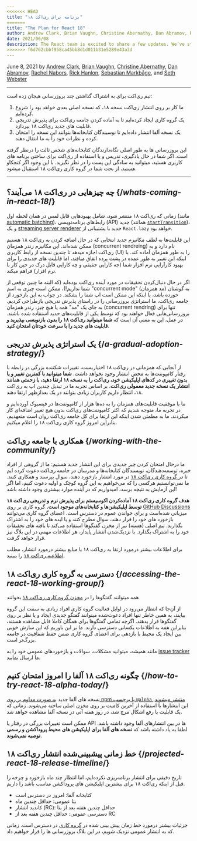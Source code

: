 ```yaml
---
<<<<<<< HEAD
title: "برنامه برای ری‌اکت ۱۸"
=======
title: "The Plan for React 18"
author: Andrew Clark, Brian Vaughn, Christine Abernathy, Dan Abramov, Rachel Nabors, Rick Hanlon, Sebastian Markbage, and Seth Webster
date: 2021/06/08
description: The React team is excited to share a few updates. We’ve started work on the React 18 release, which will be our next major version. We’ve created a Working Group to prepare the community for gradual adoption of new features in React 18. We’ve published a React 18 Alpha so that library authors can try it and provide feedback...
>>>>>>> f6d762cbbf958ca45bb8d1d011b31e5289e43a3d
---
```


June 8, 2021 by [Andrew Clark](https://twitter.com/acdlite), [Brian Vaughn](https://github.com/bvaughn), [Christine Abernathy](https://twitter.com/abernathyca), [Dan Abramov](https://bsky.app/profile/danabra.mov), [Rachel Nabors](https://twitter.com/rachelnabors), [Rick Hanlon](https://twitter.com/rickhanlonii), [Sebastian Markbåge](https://twitter.com/sebmarkbage), and [Seth Webster](https://twitter.com/sethwebster)

---

<Intro>

تیم ری‌اکت برای به اشتراک گذاشتن چند بروزرسانی هیجان زده است:

1. ما کار بر روی انتشار ری‌اکت نسخه ۱۸، که نسخه اصلی بعدی خواهد بود را شروع کرده‌ایم.
2. یک گروه کاری ایجاد کرده‌ایم تا به آماده کردن جامعه ری‌اکت برای پذیرش تدریجی قابلیت های جدید ری‌اکت ۱۸ بپردازد.
3. یک نسخه آلفا انتشار داده‌ایم تا نوسیندگان کتابخانه‌ها بتوانند این نسخه را امتحان کرده و نظرات خود را به ما انتقال دهند.

این بروزرسانی ها به طور اصلی نگاه‌دارندگان کتابخانه‌های شخص ثالث را درنظر گرفته است. اگر شما در حال یادگیری، تدریس و یا استفاده از ری‌اکت برای ساختن برنامه های کاربری هستید، میتوانید به سادگی این پست را در نظر نگیرید. با این وجود اگر کنجکاو هستید، از بحث شما در گروه کاری ری‌اکت ۱۸ استقبال میشود.

---

</Intro>

## چه چیزهایی در ری‌اکت ۱۸ می‌آیند؟ {/*whats-coming-in-react-18*/}

زمانی که ری‌اکت ۱۸ منتشر شود، شامل بهبودهایی قابل لمس در همان لحظه اول (مانند [automatic batching](https://github.com/reactwg/react-18/discussions/21))، رابط‌های برنامه‌نویسی (API) جدید (همانند [`startTransition`](https://github.com/reactwg/react-18/discussions/41))، و یک [streaming server renderer](https://github.com/reactwg/react-18/discussions/37) جدید با پشتیبانی از `React.lazy` خواهد بود.

این قابلیت‌ها به لطف مکانیزم جدید انتخابی که در حال اضافه کردن به ری‌اکت ۱۸ هستیم ممکن شده‌اند. این مکانیزم رندر همزمان (concurrent rendreing) نام دارد و به ری‌اکت اجازه میدهد تا چندین نسخه از رابط کاربری (UI) را به طور همزمان آماده کند. با اینکه این تغییر به طور عمده در پشت پرده اتفاق میافتد، اما قابلیت های جدیدی را برای بهبود کارآرایی نرم افزار شما (جه کارایی حقیقی و چه کارایی قابل درک در حین کار با نرم افزار) فراهم میکند.

اگر در حال دنبال‌کردن تحقیقات در مورد آینده ری‌اکت بوده‌اید (که البته ما چنین توقعی از شما نداریم!)، ممکن است چیزی به اسم "concurrent mode" (مد همزمان) به گوشتان خورده باشد، یا اینکه این ممکن است اپ شما را بشکند. در جواب به این بازخورد از جامعه ری‌اکت، ما استراتژی بروزرسانی را در راستای پذیرش تدریجی بازطراحی کردیم. به جای یک "مد" همه یا هیچ چیز، رندر همزمان (concurrent rendring) تنها برای بروزرسانی‌هایی فعال خواهند بود که توسط یکی از قابلیت‌های جدید استفاده شده باشند. در عمل، این به معنی آن است که **شما میتوانید ری‌اکت ۱۸ را بدون بازنویسی بپذیرید و قابلیت های جدید را با سرعت خودتان امتحان کنید**.

## یک استراتژی پذیرش تدریجی {/*a-gradual-adoption-strategy*/}

از آنجایی که همزمانی در ری‌اکت ۱۸ اختیاریست، تغییرات شکننده بزرگی در رابطه با رفتار کامپوننت‌ها به محض انتشار وجود نخواهد داشت. **شما میتوانید با کمترین تغییر و یا بدون تغییری در کدهای اپلیکیشن خود، ری‌اکت را به نسخه ۱۸ ارتقا دهید، با زحمتی همانند انتشار یک نسخه جدید معمولی ری‌اکت**. بر اساس تجربه ما در تبدیل چندین اپ به ری‌اکت ۱۸، انتظار داریم کاربران زیادی بتوانند در یک بعدازظهر ارتقا دهند.

ما با موفقیت قابلیت‌های همزمان را به ده‌ها هزار از کامپوننت‌ها در فیسبوک آورده‌ایم و در تجربه ما، متوجه شدیم که اکثر کامپوننت‌های ری‌اکت بدون هیچ تغییر اضافه‌ای کار میکردند. ما به مطمئن شدن اینکه این ارتقا برای کل جامعه ری‌اکت روان است متعهدیم، بنابراین امروز گروه کاری ری‌اکت ۱۸ را اعلام میکنیم.

## همکاری با جامعه ری‌اکت {/*working-with-the-community*/}

ما درحال امتحان کردن چیز جدیدی برای این انتشار جدید هستیم: ما از گروهی از افراد خبره، توسعه‌دهندگان، نویسندگان کتابخانه‌ها و مدرسان در جامعه ری‌اکت دعوت کرده ایم تا در[ گروه کاری ری‌اکت ۱۸](https://github.com/reactwg/react-18) در مورد انتشار بازخورد دهند، سوال بپرسند و همکاری کنند. ما نمی‌توانستیم هرکسی را که می‌خواهیم به این گروه کوچک و اولیه دعوت کنیم، اما اگر این آزمایش به نتیجه برسد، امیدواریم که در آینده موارد بیشتری وجود داشته باشد!

**هدف گروه کاری ری‌اکت ۱۸ آماده‌کردن اکوسیستم برای پذیرش نرم و تدریجی ری‌اکت ۱۸ توسط اپلیکیشن‌ها و کتابخانه‌های موجود است.** گروه کاری بر روی [GitHub Discussions](https://github.com/reactwg/react-18/discussions) میزبانی شده‌است و برای خواندن عموم در دسترس است. اعضای گروه کاری می‌توانند بازخورد های خود را قرار دهند، سوال مطرح کنند و یا ایده های خود را به اشتراک بگذارند. تیم اصلی (هسته) نیز از مخزن گفتگو‌ها استفاده می‌کند تا یافته های تحقیقات خود را به اشتراک بگذارد. با نزدیک‌شدن انتشار پایدار، هر اطلاعات مهمی در این بلاگ نیز قرار خواهد گرفت.

برای اطلاعات بیشتر درمورد ارتقا به ری‌اکت ۱۸ یا منابع بیشتر درمورد انتشار، مطلب [اطلاعیه ری‌اکت ۱۸](https://github.com/reactwg/react-18/discussions/4) را ببینید.

## دسترسی به گروه کاری ری‌اکت ۱۸ {/*accessing-the-react-18-working-group*/}

همه میتوانند گفتگوها را در [مخزن گروه کاری ری‌اکت ۱۸](https://github.com/reactwg/react-18) بخوانند

از آن‌جا که انتظار می‌رود در اوایل فعالیت گروه کاری افراد زیادی به سمت این گروه بیایند، به همین خاطر تنها افراد دعوت‌شده میتوانند گفتگو جدیدی ایجاد و یا نظر بر روی گفتگوها قرار بدهند. اگرچه تمامی گفتگوها برای همگان کاملا قابل مشاهده هستند، بنابراین همه به اطلاعات یکسانی دسترسی دارند. ما بر این باوریم که این سازش خوبی بین ایجاد یک محیط با بازدهی برای اعضای گروه کاری ضمن حفظ شفافیت در جامعه بزرگ‌تر است.

مانند همیشه، میتوانید مشکلات، سوالات و بازخورد‌های عمومی خود را به [issue tracker](https://github.com/facebook/react/issues) ما ارسال نمایید.

## چگونه ری‌اکت ۱۸ آلفا را امروز امتحان کنیم {/*how-to-try-react-18-alpha-today*/}

نسخه های آلفا جدید [به صورت مداوم بر روی npm با برچسب `@alpha` منتشر میشوند](https://github.com/reactwg/react-18/discussions/9). این انتشارها با استفاده از آخرین کامیت بر روی مخزن اصلی ساخته می‌شوند. زمانی که یک قابلیت یا رفع اشکال مرج شد، در روز هفته آتی در نسخه آلفا مشاهده خواهد شد.

ممکن است تغییرات بزرگی در رفتار یا API ها در بین انتشار‌های آلفا وجود داشته باشد. لطفا به یاد داشته باشد که **نسخه های آلفا برای اپلیکیشن های محیط پروداکشن و رسمی توصیه نمی‌شوند**.

## خط زمانی پیشبینی‌شده انتشار ری‌اکت ۱۸ {/*projected-react-18-release-timeline*/}

تاریخ دقیقی برای انتشار برنامه‌ریزی نکرده‌ایم، اما انتظار چند ماه بازخورد و چرخه را قبل از اینکه ری‌اکت ۱۸ برای بیشترین اپلیکیشن های پروداکشن مناسب باشد را داریم.

* کتابخانه آلفا: امروز در دسترس است
* بتا عمومی: حداقل چندین ماه
* کاندید انتشار (RC): حداقل چندین هفته بعد از بتا
* دسترسی عمومی: حداقل چندین هفته بعد از RC

جزئیات بیشتر درمورد خط زمان پیش بینی شده در [گروه کاری](https://github.com/reactwg/react-18/discussions/9) در دسترس است. زمانی که به انتشار عمومی نزدیک شویم، در این بلاگ بروزرسانی ها را قرار خواهیم داد.
